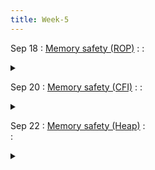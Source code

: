 ```yaml
---
title: Week-5
---
```


Sep 18
: [Memory safety (ROP)](https://purdue.brightspace.com/d2l/le/content/832199/viewContent/14210247/View)
  : 
  : <details title="recommended readings" class="my"><summary><i class="icon fas fa-book-reader "></i></summary><span class="fs-2" markdown=1> [Read: Low-Level Software Security by Example by Ulfar Erlingsson et al](https://lirias.kuleuven.be/retrieve/110131). Optional: [The Geometry of Innocent Flesh on the Bone: Return-into-libc without Function Calls (on the x86) by Hovav Shacham](https://hovav.net/ucsd/dist/geometry.pdf), [Hacking Blind by Andrea Bittau et al.](https://www.scs.stanford.edu/~sorbo/brop/bittau-brop.pdf)</span></details>

Sep 20
: [Memory safety (CFI)](https://purdue.brightspace.com/d2l/le/content/832199/viewContent/14210248/View)
  : 
  : <details title="recommended readings" class="my"><summary><i class="icon fas fa-book-reader "></i></summary><span class="fs-2" markdown=1> Same as prev lecture and Optional: [Control-Flow Integrity by Martin Abadi et al.](http://www.cs.columbia.edu/~suman/secure_sw_devel/p340-abadi.pdf) </span></details>

Sep 22
: [Memory safety (Heap)](https://purdue.brightspace.com/d2l/le/content/832199/viewContent/14210246/View)
  :  
  : <details title="recommended readings" class="my"><summary><i class="icon fas fa-book-reader "></i></summary><span class="fs-2" markdown=1> [Fantastic memory issues and how to fix them by Eric Rescorla](https://educatedguesswork.org/posts/memory-safety/) and [Understanding glibc malloc by sploitfun](https://sploitfun.wordpress.com/2015/02/10/understanding-glibc-malloc/)
Optional: [Advanced Doug lea's malloc exploits by jp](http://phrack.org/issues/61/6.html), [Automatic Techniques to Systematically Discover New Heap Exploitation Primitives by Insu Yun et al.](https://www.usenix.org/conference/usenixsecurity20/presentation/yun)</span></details> 

